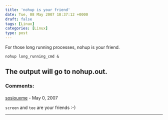```yaml
---
title: 'nohup is your friend'
date: Tue, 08 May 2007 18:37:12 +0000
draft: false
tags: [Linux]
categories: [Linux]
type: post
---
```


For those long running processes, nohup is your friend.

`nohup long_running_cmd &`

The output will go to nohup.out.
---
### Comments:
####
[sosiouxme](http://lukemeyer.net/ "luke.rt.meyer@gmail.com") - <time datetime="2007-05-13 08:37:46">May 0, 2007</time>

`screen` and `tee` are your friends :-)
<hr />
